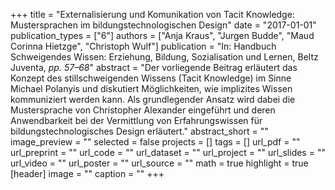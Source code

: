 +++
title = "Externalisierung und Komunikation von Tacit Knowledge: Mustersprachen im bildungstechnologischen Design"
date = "2017-01-01"
publication_types = ["6"]
authors = ["Anja Kraus", "Jurgen Budde", "Maud Corinna Hietzge", "Christoph Wulf"]
publication = "In: Handbuch Schweigendes Wissen: Erziehung, Bildung, Sozialisation und Lernen, Beltz Juventa, _pp. 57–68_"
abstract = "Der vorliegende Beitrag erläutert das Konzept des stillschweigenden Wissens (Tacit Knowledge) im Sinne Michael Polanyis und diskutiert Möglichkeiten, wie implizites Wissen kommuniziert werden kann. Als grundlegender Ansatz wird dabei die Mustersprache von Christopher Alexander eingeführt und deren Anwendbarkeit bei der Vermittlung von Erfahrungswissen für bildungstechnologisches Design erläutert."
abstract_short = ""
image_preview = ""
selected = false
projects = []
tags = []
url_pdf = ""
url_preprint = ""
url_code = ""
url_dataset = ""
url_project = ""
url_slides = ""
url_video = ""
url_poster = ""
url_source = ""
math = true
highlight = true
[header]
image = ""
caption = ""
+++
